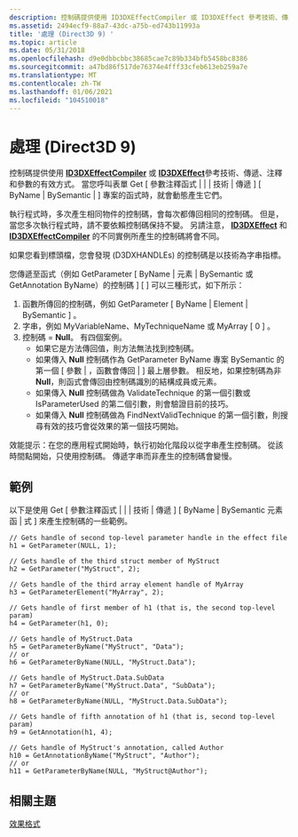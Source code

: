 ```yaml
---
description: 控制碼提供使用 ID3DXEffectCompiler 或 ID3DXEffect 參考技術、傳遞、注釋和參數的有效方式。
ms.assetid: 2494ecf9-88a7-43dc-a75b-ed743b11993a
title: '處理 (Direct3D 9) '
ms.topic: article
ms.date: 05/31/2018
ms.openlocfilehash: d9e0dbbcbbc38685cae7c89b334bfb5458bc8386
ms.sourcegitcommit: a47bd86f517de76374e4fff33cfeb613eb259a7e
ms.translationtype: MT
ms.contentlocale: zh-TW
ms.lasthandoff: 01/06/2021
ms.locfileid: "104510018"
---
```

# <a name="handles-direct3d-9"></a>處理 (Direct3D 9) 

控制碼提供使用 [**ID3DXEffectCompiler**](id3dxeffectcompiler.md) 或 [**ID3DXEffect**](id3dxeffect.md)參考技術、傳遞、注釋和參數的有效方式。 當您呼叫表單 Get \[ 參數注釋函式 \| \| \| 技術 \| 傳遞 \] \[ ByName \| BySemantic \| \] 專案的函式時，就會動態產生它們。

執行程式時，多次產生相同物件的控制碼，會每次都傳回相同的控制碼。 但是，當您多次執行程式時，請不要依賴控制碼保持不變。 另請注意， [**ID3DXEffect**](id3dxeffect.md) 和 [**ID3DXEffectCompiler**](id3dxeffectcompiler.md) 的不同實例所產生的控制碼將會不同。

如果您看到標頭檔，您會發現 (D3DXHANDLEs) 的控制碼是以技術為字串指標。

您傳遞至函式（例如 GetParameter \[ ByName \| 元素 \| BySemantic 或 GetAnnotation ByName）的控制碼 \] \[ \] 可以三種形式，如下所示：

1.  函數所傳回的控制碼，例如 GetParameter \[ ByName \| Element \| BySemantic \] 。
2.  字串，例如 MyVariableName、MyTechniqueName 或 MyArray \[ 0 \] 。
3.  控制碼 = **Null**。 有四個案例。
    -   如果它是方法傳回值，則方法無法找到控制碼。
    -   如果傳入 **Null** 控制碼作為 GetParameter ByName 專案 BySemantic 的第一個 \[ 參數 \| ，函數會傳回 \| \] 最上層參數。 相反地，如果控制碼為非 **Null**，則函式會傳回由控制碼識別的結構成員或元素。
    -   如果傳入 **Null** 控制碼做為 ValidateTechnique 的第一個引數或 IsParameterUsed 的第二個引數，則會驗證目前的技巧。
    -   如果傳入 **Null** 控制碼做為 FindNextValidTechnique 的第一個引數，則搜尋有效的技巧會從效果的第一個技巧開始。

效能提示：在您的應用程式開始時，執行初始化階段以從字串產生控制碼。 從該時間點開始，只使用控制碼。 傳遞字串而非產生的控制碼會變慢。

## <a name="examples"></a>範例

以下是使用 Get \[ 參數注釋函式 \| \| \| 技術 \| 傳遞 \] \[ ByName \| BySemantic 元素函 \| 式 \] 來產生控制碼的一些範例。


```
// Gets handle of second top-level parameter handle in the effect file
h1 = GetParameter(NULL, 1);    

// Gets handle of the third struct member of MyStruct
h2 = GetParameter("MyStruct", 2); 

// Gets handle of the third array element handle of MyArray
h3 = GetParameterElement("MyArray", 2); 

// Gets handle of first member of h1 (that is, the second top-level param)
h4 = GetParameter(h1, 0);    

// Gets handle of MyStruct.Data
h5 = GetParameterByName("MyStruct", "Data");    
// or 
h6 = GetParameterByName(NULL, "MyStruct.Data");    

// Gets handle of MyStruct.Data.SubData
h7 = GetParameterByName("MyStruct.Data", "SubData"); 
// or 
h8 = GetParameterByName(NULL, "MyStruct.Data.SubData");

// Gets handle of fifth annotation of h1 (that is, second top-level param)
h9 = GetAnnotation(h1, 4);    

// Gets handle of MyStruct's annotation, called Author
h10 = GetAnnotationByName("MyStruct", "Author");  
// or
h11 = GetParameterByName(NULL, "MyStruct@Author"); 
```



## <a name="related-topics"></a>相關主題

<dl> <dt>

[效果格式](dx9-graphics-reference-effects-file-format.md)
</dt> </dl>

 

 



